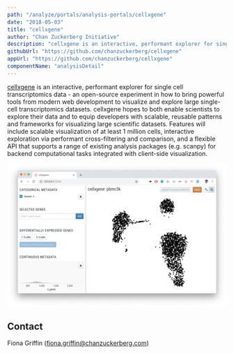 ```yaml
---
path: "/analyze/portals/analysis-portals/cellxgene"
date: "2018-05-03"
title: "cellxgene"
author: "Chan Zuckerberg Initiative"
description: "cellxgene is an interactive, performant explorer for single cell transcriptomics data."
githubUrl: "https://github.com/chanzuckerberg/cellxgene"
appUrl: "https://github.com/chanzuckerberg/cellxgene"
componentName: "analysisDetail"
---
```


[cellxgene](https://github.com/chanzuckerberg/cellxgene) is an interactive, performant explorer for single cell transcriptomics data - an open-source experiment in how to bring powerful tools from modern web development to visualize and explore large single-cell transcriptomics datasets. cellxgene hopes to both enable scientists to explore their data and to equip developers with scalable, reusable patterns and frameworks for visualizing large scientific datasets. Features will include scalable visualization of at least 1 million cells, interactive exploration via performant cross-filtering and comparison, and a flexible API that supports a range of existing analysis packages (e.g. scanpy) for backend computational tasks integrated with client-side visualization.

[![cellxgene](../_images/portals/cellxgene.png)](https://github.com/chanzuckerberg/cellxgene)

## Contact
Fiona Griffin ([fiona.griffin@chanzuckerberg.com](mailto:fiona.griffin@chanzuckerberg.com))
